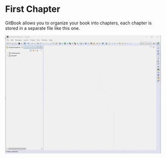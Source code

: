 # First Chapter

GitBook allows you to organize your book into chapters, each chapter is stored in a separate file like this one.



![](/assets/创建maven项目.gif)

